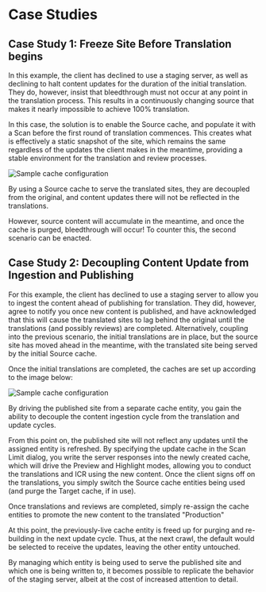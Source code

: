 # Case Studies

## Case Study 1: Freeze Site Before Translation begins

In this example, the client has declined to use a staging server, as
well as declining to halt content updates for the duration of the
initial translation. They do, however, insist that bleedthrough must
not occur at any point in the translation process. This results in a
continuously changing source that makes it nearly impossible to
achieve 100% translation.

In this case, the solution is to enable the Source cache, and populate
it with a Scan before the first round of translation commences. This
creates what is effectively a static snapshot of the site, which
remains the same regardless of the updates the client makes in the
meantime, providing a stable environment for the translation and
review processes.

![Sample cache configuration](../img/multicache/update-1.jpg )

By using a Source cache to serve the translated sites, they are
decoupled from the original, and content updates there will not be
reflected in the translations.

However, source content will accumulate in the meantime, and once the
cache is purged, bleedthrough will occur! To counter this, the second
scenario can be enacted.

## Case Study 2: Decoupling Content Update from Ingestion and Publishing

For this example, the client has declined to use a staging server to
allow you to ingest the content ahead of publishing for
translation. They did, however, agree to notify you once new content
is published, and have acknowledged that this will cause the
translated sites to lag behind the original until the translations
(and possibly reviews) are completed.  Alternatively, coupling into
the previous scenario, the initial translations are in place, but the
source site has moved ahead in the meantime, with the translated site
being served by the initial Source cache.

Once the initial translations are completed, the caches are set up
according to the image below:

![Sample cache configuration](../img/multicache/update-2.jpg )

By driving the published site from a separate cache entity, you gain
the ability to decouple the content ingestion cycle from the
translation and update cycles.

From this point on, the published site will not reflect any updates
until the assigned entity is refreshed. By specifying the update cache
in the Scan Limit dialog, you write the server responses into the
newly created cache, which will drive the Preview and Highlight modes,
allowing you to conduct the translations and ICR using the new
content. Once the client signs off on the translations, you simply
switch the Source cache entities being used (and purge the Target
cache, if in use).

<caption id="attachment_2645" align="aligncenter" width="654"> Once
translations and reviews are completed, simply re-assign the cache
entities to promote the new content to the translated
"Production"</caption>

At this point, the previously-live cache entity is freed up for
purging and re-building in the next update cycle. Thus, at the next
crawl, the default would be selected to receive the updates, leaving
the other entity untouched.

By managing which entity is being used to serve the published site and
which one is being written to, it becomes possible to replicate the
behavior of the staging server, albeit at the cost of increased
attention to detail.
